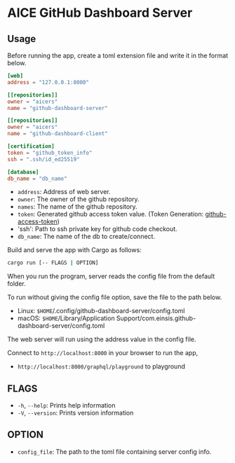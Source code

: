 # AICE GitHub Dashboard Server

## Usage

Before running the app, create a toml extension file and write it in the format below.

```toml
[web]
address = "127.0.0.1:8000"

[[repositories]]
owner = "aicers"
name = "github-dashboard-server"

[[repositories]]
owner = "aicers"
name = "github-dashboard-client"

[certification]
token = "github_token_info"
ssh = ".ssh/id_ed25519"

[database]
db_name = "db_name"
```

* `address`: Address of web server.
* `owner`: The owner of the github repository.
* `names`: The name of the github repository.
* `token`: Generated github access token value. (Token Generation: [github-access-token](https://docs.github.com/en/authentication/keeping-your-account-and-data-secure/creating-a-personal-access-token#creating-a-token))
* 'ssh': Path to ssh private key for github code checkout.
* `db_name`: The name of the db to create/connect.

Build and serve the app with Cargo as follows:

```sh
cargo run [-- FLAGS | OPTION]
```

When you run the program, server reads the config file from the default folder.

To run without giving the config file option, save the file to the path below.

* Linux: `$HOME`/.config/github-dashboard-server/config.toml
* macOS: `$HOME`/Library/Application Support/com.einsis.github-dashboard-server/config.toml

The web server will run using the address value in the config file.

Connect to `http://localhost:8000` in your browser to run the app,

* `http://localhost:8000/graphql/playground` to playground

## FLAGS

* `-h`, `--help`: Prints help information
* `-V`, `--version`: Prints version information

## OPTION

* `config_file`: The path to the toml file containing server config info.
